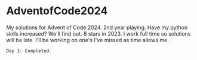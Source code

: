# AdventofCode2024
My solutions for Advent of Code 2024. 2nd year playing. Have my python skills increased? We'll find out.
8 stars in 2023.
I work full time so solutions will be late. I'll be working on one's I've missed as time allows me.

    Day 1: Completed.
